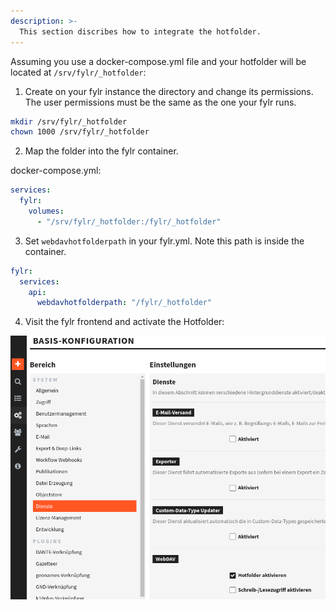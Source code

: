 ```yaml
---
description: >-
  This section discribes how to integrate the hotfolder.
---
```


Assuming you use a docker-compose.yml file and your hotfolder will be located at `/srv/fylr/_hotfolder`:


1. Create on your fylr instance the directory and change its permissions. The user permissions must be the same as the one your fylr runs.
```bash
mkdir /srv/fylr/_hotfolder
chown 1000 /srv/fylr/_hotfolder
```

2. Map the folder into the fylr container.
   
docker-compose.yml:
```yaml
services:
  fylr:
    volumes:
      - "/srv/fylr/_hotfolder:/fylr/_hotfolder"
```

3. Set `webdavhotfolderpath` in your fylr.yml. Note this path is inside the container.

```yaml
fylr:
  services:
    api:
      webdavhotfolderpath: "/fylr/_hotfolder"
```

4. Visit the fylr frontend and activate the Hotfolder:
   
![Image](../../.gitbook/assets/fylr-integration_activate-hotfolder.png)
